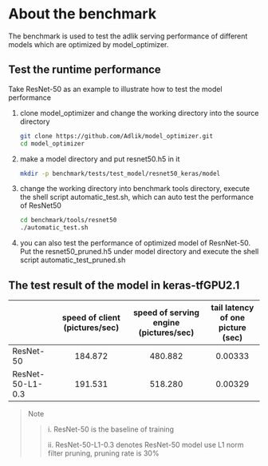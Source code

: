 # About the benchmark

The benchmark is used to test  the adlik serving performance of different models which are optimized by model_optimizer.

## Test the runtime performance

Take ResNet-50 as an example to illustrate how to test the model performance

1. clone model_optimizer  and change the working directory into the source directory

   ```sh
   git clone https://github.com/Adlik/model_optimizer.git
   cd model_optimizer
   ```

2. make a model directory and put resnet50.h5 in it

   ```sh
   mkdir -p benchmark/tests/test_model/resnet50_keras/model  
   ```

3. change the working directory into benchmark tools directory, execute the shell script automatic_test.sh, which can 
auto test the performance of ResNet50

   ```sh
   cd benchmark/tools/resnet50
   ./automatic_test.sh
   ```

4. you can also test the performance of optimized model of ResnNet-50. Put the  resnet50_pruned.h5 under model directory
 and execute the shell script automatic_test_pruned.sh

## The test result of the model in keras-tfGPU2.1

|                  | speed of client (pictures/sec) | speed of serving engine (pictures/sec) | tail latency of one picture (sec) |
| ---------------- | :----------------------------: | :------------------------------------: | :-------------------------------: |
| ResNet-50        |            184.872             |                480.882                 |              0.00333              |
| ResNet-50-L1-0.3 |            191.531             |                518.280                 |              0.00329              |

> Note
>
> > i. ResNet-50 is the baseline of training
> >
> > ii. ResNet-50-L1-0.3 denotes ResNet-50 model use L1 norm filter pruning, pruning rate is 30%

